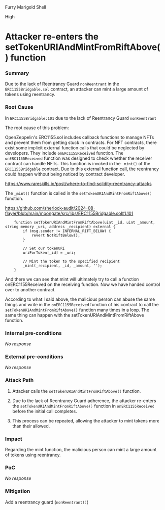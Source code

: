 Furry Marigold Shell

High

# Attacker re-enters the setTokenURIAndMintFromRiftAbove() function

### Summary

Due to the lack of Reentrancy Guard `nonReentrant` in the `ERC1155Bridgable.sol` contract, an attacker can mint a large amount of tokens using reentrancy.

### Root Cause

In `ERC1155Bridgable:101` due to the lack of Reentrancy Guard `nonReentrant`


The root cause of this problem:

OpenZeppelin's ERC1155.sol includes callback functions to manage NFTs and prevent them from getting stuck in contracts. For NFT contracts, there exist some implicit external function calls that could be neglected by developers. They include `onERC1155Received` function. The `onERC1155Received` function was designed to check whether the receiver contract can handle NFTs. This function is invoked in the `_mint()` of the `ERC1155Bridgable` contract. Due to this external function call, the reentrancy could happen without being noticed by contract developer.

https://www.rareskills.io/post/where-to-find-solidity-reentrancy-attacks

The `_mint()` function is called in the `setTokenURIAndMintFromRiftAbove()` function.

https://github.com/sherlock-audit/2024-08-flayer/blob/main/moongate/src/libs/ERC1155Bridgable.sol#L101
```solidity
    function setTokenURIAndMintFromRiftAbove(uint _id, uint _amount, string memory _uri, address _recipient) external {
        if (msg.sender != INFERNAL_RIFT_BELOW) {
            revert NotRiftBelow();
        }

        // Set our tokenURI
        uriForToken[_id] = _uri;

        // Mint the token to the specified recipient
        _mint(_recipient, _id, _amount, '');
    }
```

And there we can see that mint will ultimately try to call a function onERC1155Received on the receiving function. Now we have handed control over to another contract.

According to what I said above, the malicious person can abuse the same things and write in the `onERC1155Received` function of his contract to call the `setTokenURIAndMintFromRiftAbove()` function many times in a loop. The same thing can happen with the setTokenURIAndMintFromRiftAbove function.

### Internal pre-conditions

_No response_

### External pre-conditions

_No response_

### Attack Path

1. Attacker calls the `setTokenURIAndMintFromRiftAbove()` function.

2. Due to the lack of Reentrancy Guard adherence, the attacker re-enters the `setTokenURIAndMintFromRiftAbove()` function in `onERC1155Received` before the initial call completes.

3. This process can be repeated, allowing the attacker to mint tokens more than their allowed.

### Impact

Regarding the mint function, the malicious person can mint a large amount of tokens using reentrancy.

### PoC

_No response_

### Mitigation

Add a reentrancy guard (`nonReentrant()`)